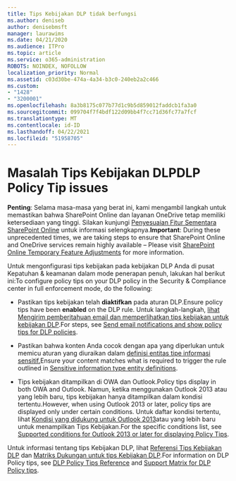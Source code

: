 ```yaml
---
title: Tips Kebijakan DLP tidak berfungsi
ms.author: deniseb
author: denisebmsft
manager: laurawims
ms.date: 04/21/2020
ms.audience: ITPro
ms.topic: article
ms.service: o365-administration
ROBOTS: NOINDEX, NOFOLLOW
localization_priority: Normal
ms.assetid: c03d30be-474a-4a34-b3c0-240eb2a2c466
ms.custom:
- "1428"
- "3200001"
ms.openlocfilehash: 8a3b8175c077b77d1c9b5d859012faddcb1fa3a0
ms.sourcegitcommit: 099704f7f4bdf122d09bb4f7cc71d36fc77a7fcf
ms.translationtype: MT
ms.contentlocale: id-ID
ms.lasthandoff: 04/22/2021
ms.locfileid: "51958705"
---
```

# <a name="dlp-policy-tip-issues"></a><span data-ttu-id="f3392-102">Masalah Tips Kebijakan DLP</span><span class="sxs-lookup"><span data-stu-id="f3392-102">DLP Policy Tip issues</span></span>

<span data-ttu-id="f3392-103">**Penting**: Selama masa-masa yang berat ini, kami mengambil langkah untuk memastikan bahwa SharePoint Online dan layanan OneDrive tetap memiliki ketersediaan yang tinggi. Silakan kunjungi [Penyesuaian Fitur Sementara SharePoint Online](https://aka.ms/ODSPAdjustments) untuk informasi selengkapnya.</span><span class="sxs-lookup"><span data-stu-id="f3392-103">**Important**: During these unprecedented times, we are taking steps to ensure that SharePoint Online and OneDrive services remain highly available – Please visit [SharePoint Online Temporary Feature Adjustments](https://aka.ms/ODSPAdjustments) for more information.</span></span>

<span data-ttu-id="f3392-104">Untuk mengonfigurasi tips kebijakan pada kebijakan DLP Anda di pusat Kepatuhan & keamanan dalam mode penerapan penuh, lakukan hal berikut ini:</span><span class="sxs-lookup"><span data-stu-id="f3392-104">To configure policy tips on your DLP policy in the Security & Compliance center in full enforcement mode, do the following:</span></span>

- <span data-ttu-id="f3392-105">Pastikan tips kebijakan telah **diaktifkan** pada aturan DLP.</span><span class="sxs-lookup"><span data-stu-id="f3392-105">Ensure policy tips have been **enabled** on the DLP rule.</span></span> <span data-ttu-id="f3392-106">Untuk langkah-langkah, [lihat Mengirim pemberitahuan email dan memperlihatkan tips kebijakan untuk kebijakan DLP](https://docs.microsoft.com/microsoft-365/compliance/use-notifications-and-policy-tips).</span><span class="sxs-lookup"><span data-stu-id="f3392-106">For steps, see [Send email notifications and show policy tips for DLP policies](https://docs.microsoft.com/microsoft-365/compliance/use-notifications-and-policy-tips).</span></span>

- <span data-ttu-id="f3392-107">Pastikan bahwa konten Anda cocok dengan apa yang diperlukan untuk memicu aturan yang diuraikan dalam [definisi entitas tipe informasi sensitif.](https://docs.microsoft.com/microsoft-365/compliance/sensitive-information-type-entity-definitions)</span><span class="sxs-lookup"><span data-stu-id="f3392-107">Ensure your content matches what is required to trigger the rule outlined in [Sensitive information type entity definitions](https://docs.microsoft.com/microsoft-365/compliance/sensitive-information-type-entity-definitions).</span></span>

- <span data-ttu-id="f3392-108">Tips kebijakan ditampilkan di OWA dan Outlook.</span><span class="sxs-lookup"><span data-stu-id="f3392-108">Policy tips display in both OWA and Outlook.</span></span> <span data-ttu-id="f3392-109">Namun, ketika menggunakan Outlook 2013 atau yang lebih baru, tips kebijakan hanya ditampilkan dalam kondisi tertentu.</span><span class="sxs-lookup"><span data-stu-id="f3392-109">However, when using Outlook 2013 or later, policy tips are displayed only under certain conditions.</span></span> <span data-ttu-id="f3392-110">Untuk daftar kondisi tertentu, lihat [Kondisi yang didukung untuk Outlook 2013](https://docs.microsoft.com/microsoft-365/compliance/use-notifications-and-policy-tips)atau yang lebih baru untuk menampilkan Tips Kebijakan.</span><span class="sxs-lookup"><span data-stu-id="f3392-110">For the specific conditions list, see [Supported conditions for Outlook 2013 or later for displaying Policy Tips](https://docs.microsoft.com/microsoft-365/compliance/use-notifications-and-policy-tips).</span></span>

<span data-ttu-id="f3392-111">Untuk informasi tentang tips Kebijakan DLP, lihat [Referensi Tips Kebijakan DLP](https://docs.microsoft.com/microsoft-365/compliance/dlp-policy-tips-reference?view=o365-worldwide#support-matrix-for-dlp-policy-tips-across-microsoft-apps) dan [Matriks Dukungan untuk tips Kebijakan DLP](https://docs.microsoft.com/microsoft-365/compliance/dlp-policy-tips-reference?view=o365-worldwide#support-matrix-for-dlp-policy-tips-across-microsoft-apps).</span><span class="sxs-lookup"><span data-stu-id="f3392-111">For information on DLP Policy tips, see [DLP Policy Tips Reference](https://docs.microsoft.com/microsoft-365/compliance/dlp-policy-tips-reference?view=o365-worldwide#support-matrix-for-dlp-policy-tips-across-microsoft-apps) and [Support Matrix for DLP Policy tips](https://docs.microsoft.com/microsoft-365/compliance/dlp-policy-tips-reference?view=o365-worldwide#support-matrix-for-dlp-policy-tips-across-microsoft-apps).</span></span>